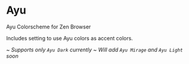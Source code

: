 
# Ayu

Ayu Colorscheme for Zen Browser

Includes setting to use Ayu colors as accent colors.

~ *Supports only `Ayu Dark` currently*
~ *Will add `Ayu Mirage` and `Ayu Light` soon*
